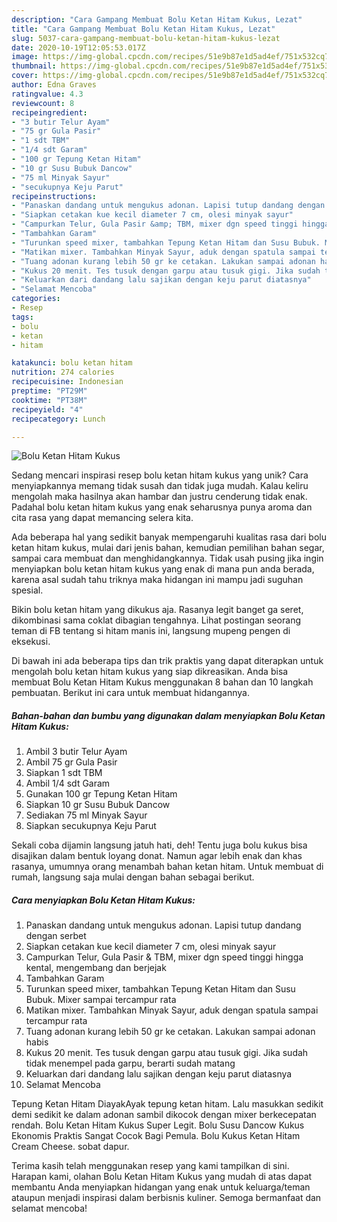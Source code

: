 ```yaml
---
description: "Cara Gampang Membuat Bolu Ketan Hitam Kukus, Lezat"
title: "Cara Gampang Membuat Bolu Ketan Hitam Kukus, Lezat"
slug: 5037-cara-gampang-membuat-bolu-ketan-hitam-kukus-lezat
date: 2020-10-19T12:05:53.017Z
image: https://img-global.cpcdn.com/recipes/51e9b87e1d5ad4ef/751x532cq70/bolu-ketan-hitam-kukus-foto-resep-utama.jpg
thumbnail: https://img-global.cpcdn.com/recipes/51e9b87e1d5ad4ef/751x532cq70/bolu-ketan-hitam-kukus-foto-resep-utama.jpg
cover: https://img-global.cpcdn.com/recipes/51e9b87e1d5ad4ef/751x532cq70/bolu-ketan-hitam-kukus-foto-resep-utama.jpg
author: Edna Graves
ratingvalue: 4.3
reviewcount: 8
recipeingredient:
- "3 butir Telur Ayam"
- "75 gr Gula Pasir"
- "1 sdt TBM"
- "1/4 sdt Garam"
- "100 gr Tepung Ketan Hitam"
- "10 gr Susu Bubuk Dancow"
- "75 ml Minyak Sayur"
- "secukupnya Keju Parut"
recipeinstructions:
- "Panaskan dandang untuk mengukus adonan. Lapisi tutup dandang dengan serbet"
- "Siapkan cetakan kue kecil diameter 7 cm, olesi minyak sayur"
- "Campurkan Telur, Gula Pasir &amp; TBM, mixer dgn speed tinggi hingga kental, mengembang dan berjejak"
- "Tambahkan Garam"
- "Turunkan speed mixer, tambahkan Tepung Ketan Hitam dan Susu Bubuk. Mixer sampai tercampur rata"
- "Matikan mixer. Tambahkan Minyak Sayur, aduk dengan spatula sampai tercampur rata"
- "Tuang adonan kurang lebih 50 gr ke cetakan. Lakukan sampai adonan habis"
- "Kukus 20 menit. Tes tusuk dengan garpu atau tusuk gigi. Jika sudah tidak menempel pada garpu, berarti sudah matang"
- "Keluarkan dari dandang lalu sajikan dengan keju parut diatasnya"
- "Selamat Mencoba"
categories:
- Resep
tags:
- bolu
- ketan
- hitam

katakunci: bolu ketan hitam 
nutrition: 274 calories
recipecuisine: Indonesian
preptime: "PT29M"
cooktime: "PT38M"
recipeyield: "4"
recipecategory: Lunch

---
```



![Bolu Ketan Hitam Kukus](https://img-global.cpcdn.com/recipes/51e9b87e1d5ad4ef/751x532cq70/bolu-ketan-hitam-kukus-foto-resep-utama.jpg)

Sedang mencari inspirasi resep bolu ketan hitam kukus yang unik? Cara menyiapkannya memang tidak susah dan tidak juga mudah. Kalau keliru mengolah maka hasilnya akan hambar dan justru cenderung tidak enak. Padahal bolu ketan hitam kukus yang enak seharusnya punya aroma dan cita rasa yang dapat memancing selera kita.

Ada beberapa hal yang sedikit banyak mempengaruhi kualitas rasa dari bolu ketan hitam kukus, mulai dari jenis bahan, kemudian pemilihan bahan segar, sampai cara membuat dan menghidangkannya. Tidak usah pusing jika ingin menyiapkan bolu ketan hitam kukus yang enak di mana pun anda berada, karena asal sudah tahu triknya maka hidangan ini mampu jadi suguhan spesial.

Bikin bolu ketan hitam yang dikukus aja. Rasanya legit banget ga seret, dikombinasi sama coklat dibagian tengahnya. Lihat postingan seorang teman di FB tentang si hitam manis ini, langsung mupeng pengen di eksekusi.


Di bawah ini ada beberapa tips dan trik praktis yang dapat diterapkan untuk mengolah bolu ketan hitam kukus yang siap dikreasikan. Anda bisa membuat Bolu Ketan Hitam Kukus menggunakan 8 bahan dan 10 langkah pembuatan. Berikut ini cara untuk membuat hidangannya.

<!--inarticleads1-->

##### Bahan-bahan dan bumbu yang digunakan dalam menyiapkan Bolu Ketan Hitam Kukus:

1. Ambil 3 butir Telur Ayam
1. Ambil 75 gr Gula Pasir
1. Siapkan 1 sdt TBM
1. Ambil 1/4 sdt Garam
1. Gunakan 100 gr Tepung Ketan Hitam
1. Siapkan 10 gr Susu Bubuk Dancow
1. Sediakan 75 ml Minyak Sayur
1. Siapkan secukupnya Keju Parut


Sekali coba dijamin langsung jatuh hati, deh! Tentu juga bolu kukus bisa disajikan dalam bentuk loyang donat. Namun agar lebih enak dan khas rasanya, umumnya orang menambah bahan ketan hitam. Untuk membuat di rumah, langsung saja mulai dengan bahan sebagai berikut. 

<!--inarticleads2-->

##### Cara menyiapkan Bolu Ketan Hitam Kukus:

1. Panaskan dandang untuk mengukus adonan. Lapisi tutup dandang dengan serbet
1. Siapkan cetakan kue kecil diameter 7 cm, olesi minyak sayur
1. Campurkan Telur, Gula Pasir &amp; TBM, mixer dgn speed tinggi hingga kental, mengembang dan berjejak
1. Tambahkan Garam
1. Turunkan speed mixer, tambahkan Tepung Ketan Hitam dan Susu Bubuk. Mixer sampai tercampur rata
1. Matikan mixer. Tambahkan Minyak Sayur, aduk dengan spatula sampai tercampur rata
1. Tuang adonan kurang lebih 50 gr ke cetakan. Lakukan sampai adonan habis
1. Kukus 20 menit. Tes tusuk dengan garpu atau tusuk gigi. Jika sudah tidak menempel pada garpu, berarti sudah matang
1. Keluarkan dari dandang lalu sajikan dengan keju parut diatasnya
1. Selamat Mencoba


Tepung Ketan Hitam DiayakAyak tepung ketan hitam. Lalu masukkan sedikit demi sedikit ke dalam adonan sambil dikocok dengan mixer berkecepatan rendah. Bolu Ketan Hitam Kukus Super Legit. Bolu Susu Dancow Kukus Ekonomis Praktis Sangat Cocok Bagi Pemula. Bolu Kukus Ketan Hitam Cream Cheese. sobat dapur. 

Terima kasih telah menggunakan resep yang kami tampilkan di sini. Harapan kami, olahan Bolu Ketan Hitam Kukus yang mudah di atas dapat membantu Anda menyiapkan hidangan yang enak untuk keluarga/teman ataupun menjadi inspirasi dalam berbisnis kuliner. Semoga bermanfaat dan selamat mencoba!
